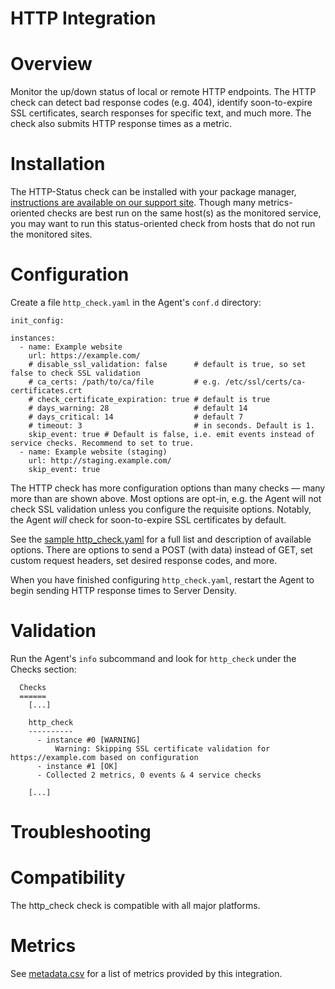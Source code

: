 # HTTP Integration

# Overview

Monitor the up/down status of local or remote HTTP endpoints. The HTTP check can detect bad response codes (e.g. 404), identify soon-to-expire SSL certificates, search responses for specific text, and much more. The check also submits HTTP response times as a metric.

# Installation

The HTTP-Status check can be installed with your package manager, [instructions are available on our support site](https://support.serverdensity.com/hc/en-us/search?query=http+status). Though many metrics-oriented checks are best run on the same host(s) as the monitored service, you may want to run this status-oriented check from hosts that do not run the monitored sites.



# Configuration

Create a file `http_check.yaml` in the Agent's `conf.d` directory:

```
init_config:

instances:
  - name: Example website
    url: https://example.com/
    # disable_ssl_validation: false      # default is true, so set false to check SSL validation
    # ca_certs: /path/to/ca/file         # e.g. /etc/ssl/certs/ca-certificates.crt
    # check_certificate_expiration: true # default is true
    # days_warning: 28                   # default 14
    # days_critical: 14                  # default 7
    # timeout: 3                         # in seconds. Default is 1.
    skip_event: true # Default is false, i.e. emit events instead of service checks. Recommend to set to true.
  - name: Example website (staging)
    url: http://staging.example.com/
    skip_event: true
```

The HTTP check has more configuration options than many checks — many more than are shown above. Most options are opt-in, e.g. the Agent will not check SSL validation unless you configure the requisite options. Notably, the Agent _will_ check for soon-to-expire SSL certificates by default.

See the [sample http_check.yaml](conf.yaml.example) for a full list and description of available options. There are options to send a POST (with data) instead of GET, set custom request headers, set desired response codes, and more.

When you have finished configuring `http_check.yaml`, restart the Agent to begin sending HTTP response times to Server Density.

# Validation

Run the Agent's `info` subcommand and look for `http_check` under the Checks section:

```
  Checks
  ======
    [...]

    http_check
    ----------
      - instance #0 [WARNING]
          Warning: Skipping SSL certificate validation for https://example.com based on configuration
      - instance #1 [OK]
      - Collected 2 metrics, 0 events & 4 service checks

    [...]
```

# Troubleshooting

# Compatibility

The http_check check is compatible with all major platforms.

# Metrics

See [metadata.csv](metadata.csv) for a list of metrics provided by this integration.
